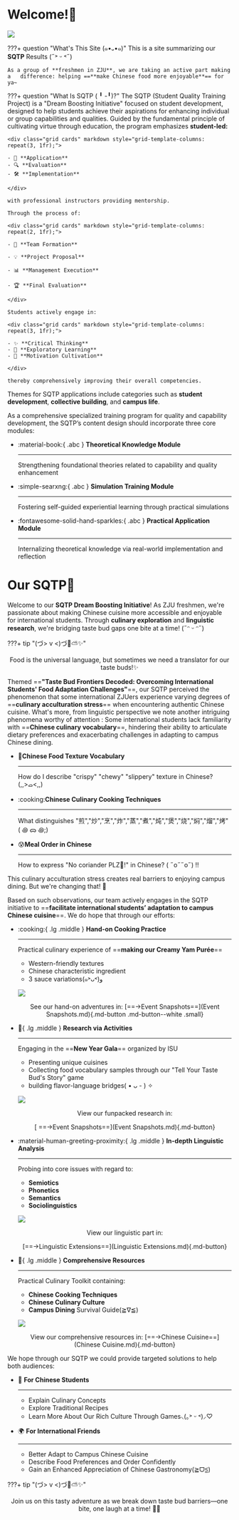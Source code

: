 # **Welcome!**🎉

![](images/42.jpg)

???+ question "What's This Site (๑•᎑•๑)"
    This is a site summarizing our **SQTP** Results (˶˃ ᵕ ˂˶)

    As a group of **freshmen in ZJU**, we are taking an active part making a   difference: helping ==**make Chinese food more enjoyable**== for ya~


???+ question "What Is SQTP ( ╹ -╹)?"
    ​The SQTP (Student Quality Training Project) is a "Dream Boosting Initiative" focused on student development, designed to help students achieve their aspirations for enhancing individual or group capabilities and qualities. Guided by the fundamental principle of cultivating virtue through education, the program emphasizes **student-led:** 
    
    <div class="grid cards" markdown style="grid-template-columns: repeat(3, 1fr);">

    - 📝 **Application**
    - 🔍 **Evaluation**
    - 🛠️ **Implementation**

    </div>
    
    with professional instructors providing mentorship. 

    Through the process of:
    
    <div class="grid cards" markdown style="grid-template-columns: repeat(2, 1fr);">

    - 👥 **Team Formation**

    - 💡 **Project Proposal**

    - 📊 **Management Execution**

    - 🏆 **Final Evaluation**

    </div>
    
    Students actively engage in:
    
    <div class="grid cards" markdown style="grid-template-columns: repeat(3, 1fr);">

    - ✨ **Critical Thinking**
    - 🧭 **Exploratory Learning**
    - 🎯 **Motivation Cultivation**

    </div>

    thereby comprehensively improving their overall competencies.

Themes for SQTP applications include categories such as **student development**, **collective building**, and **campus life**.

As a comprehensive specialized training program for quality and capability development, the SQTP’s content design should incorporate three core modules:

<div class="grid cards" markdown style="grid-template-columns: repeat(3, 1fr);">

-   :material-book:{ .abc } __Theoretical Knowledge Module__

    ---

    Strengthening foundational theories related to capability and quality enhancement


-   :simple-searxng:{ .abc } __Simulation Training Module__

    ---

    Fostering self-guided experiential learning through practical simulations


-   :fontawesome-solid-hand-sparkles:{ .abc } __Practical Application Module__

    ---

    Internalizing theoretical knowledge via real-world implementation and reflection

</div>



# Our SQTP🌟
Welcome to our **SQTP Dream Boosting Initiative**! As ZJU freshmen, we're passionate about making Chinese cuisine more accessible and enjoyable for international students. Through **culinary exploration** and **linguistic research**, we're bridging taste bud gaps one bite at a time! (˶ᵔ ᵕ ᵔ˶)

???+ tip "(づ> v <)づ🌈⛅️✨"
    <center>Food is the universal language, but sometimes we need a translator for our taste buds!✨</center>

​Themed ==**"Taste Bud Frontiers Decoded: Overcoming International Students' Food Adaptation Challenges"**==, our SQTP perceived the phenomenon that some international ZJUers experience varying degrees of ==**culinary acculturation stress**== when encountering authentic Chinese cuisine. What's more, from linguistic perspective we note another intriguing phenomena worthy of attention : Some international students lack familiarity with ==**Chinese culinary vocabulary**==, hindering their ability to articulate dietary preferences and exacerbating challenges in adapting to campus Chinese dining.

<div class="grid cards" markdown style="grid-template-columns: repeat(1, 1fr);">

-   :tongue:**Chinese Food Texture Vocabulary**

    ---

    How do I describe "crispy" "chewy" "slippery" texture in Chinese? (,,>ࡇ<,,)


-   :cooking:**Chinese Culinary Cooking Techniques**

    ---

    What distinguishes "煎","炒","烹","炸","蒸","煮","炖","煲","烧","焖","熘","烤" ( ꩜ ᯅ ꩜;)⁭ ⁭


-   :cold_sweat:**Meal Order in Chinese**

    ---

    How to express "No coriander PLZ🥹!" in Chinese? ( ˶o˶˶o˶) !!

</div>

This culinary acculturation stress creates real barriers to enjoying campus dining. But we're changing that! 💪

​Based on such observations, our team actively engages in the SQTP initiative to ==**facilitate international students’ adaptation to campus Chinese cuisine**==. We do hope that through our efforts:  


<div class="grid cards" markdown>

-   :cooking:{ .lg .middle } __Hand-on Cooking Practice__

    ---

    Practical culinary experience of ==**making our Creamy Yam Purée**==

    - Western-friendly textures
    - Chinese characteristic ingredient
    - 3 sauce variations(๑˃ᴗ˂)ﻭ

    ![](images/22.jpg)

    <center>

    See our hand-on adventures in:
    [==→Event Snapshots==](Event Snapshots.md){.md-button .md-button--white .small}

    </center>


-   :confetti_ball:{ .lg .middle } __Research via Activities__

    ---

    Engaging in the ==**New Year Gala**== organized by ISU
    
    - Presenting unique cuisines
    - Collecting food vocabulary samples through our "Tell Your Taste Bud's Story" game 
    - building flavor-language bridges( • ᴗ - ) ✧

    ![](images/44.JPG)

    <center>

    View our funpacked research in:
    
    [ ==→Event Snapshots==](Event Snapshots.md){.md-button}

    </center>

-   :material-human-greeting-proximity:{ .lg .middle } __In-depth Linguistic Analysis__

    ---

    Probing into core issues with regard to:

    - **Semiotics**
    - **Phonetics**
    - **Semantics**
    - **Sociolinguistics**

    ![](0/语言学1.jpg)

    <center>

    View our linguistic part in:

    [==→Linguistic Extensions==](Linguistic Extensions.md){.md-button}

    </center>

-   :bookmark:{ .lg .middle } __Comprehensive Resources__

    ---

    Practical Culinary Toolkit containing:

    - **Chinese Cooking Techniques**
    - **Chinese Culinary Culture**
    - **Campus Dining** Survival Guide(≧∇≦)

    ![](0/综合资源.jpg)

    <center>

    View our comprehensive resources in:
    [==→Chinese Cuisine==](Chinese Cuisine.md){.md-button}

    </center>



</div>

​We hope through our SQTP we could provide targeted solutions to help both audiences:
<div class="grid cards" markdown style="grid-template-columns: repeat(2, 1fr);">

-   🪭 **For Chinese Students**

    ---

    - Explain Culinary Concepts
    - Explore Traditional Recipes
    - Learn More About Our Rich Culture Through Games⸜(｡˃ ᵕ ˂)⸝♡

-   🌍 **For International Friends**

    ---

    - Better Adapt to Campus Chinese Cuisine
    - Describe Food Preferences and Order Confidently
    - Gain an Enhanced Appreciation of Chinese Gastronomy(≧ᗜ≦)

</div>

???+ tip "(づ> v <)づ🌈⛅️✨"
    <center>Join us on this tasty adventure as we break down taste bud barriers—one bite, one laugh at a time! 🌟🎉</center>